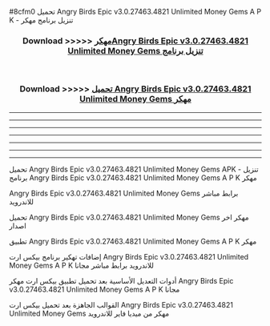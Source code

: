 #8cfm0 تحميل Angry Birds Epic v3.0.27463.4821 Unlimited Money Gems  A P K - تنزيل برنامج مهكر



<div align="center">
<h3>Download >>>>> <a href="https://runaway1.web.app/?sq=Angry Birds Epic v3.0.27463.4821 Unlimited Money Gems ">مهكرAngry Birds Epic v3.0.27463.4821 Unlimited Money Gems  تنزيل برنامج</a></h3><br>

<h3>Download >>>>> <a href="https://runaway1.web.app/?sq=Angry Birds Epic v3.0.27463.4821 Unlimited Money Gems ">تحميل Angry Birds Epic v3.0.27463.4821 Unlimited Money Gems  مهكر</a></h3>
</div>


----------------------------------------------------------

----------------------------------------------------------

----------------------------------------------------------

----------------------------------------------------------

----------------------------------------------------------

----------------------------------------------------------

----------------------------------------------------------

تحميل Angry Birds Epic v3.0.27463.4821 Unlimited Money Gems  APK - تنزيل برنامج Angry Birds Epic v3.0.27463.4821 Unlimited Money Gems  A P K مهكر

Angry Birds Epic v3.0.27463.4821 Unlimited Money Gems  برابط مباشر للاندرويد

تحميل Angry Birds Epic v3.0.27463.4821 Unlimited Money Gems  مهكر اخر اصدار

تطبيق Angry Birds Epic v3.0.27463.4821 Unlimited Money Gems  A P K مهكر

إضافات تهكير برنامج بيكس ارت Angry Birds Epic v3.0.27463.4821 Unlimited Money Gems  A P K للاندرويد برابط مباشر مجانا

أدوات التعديل الأساسية بعد تحميل تطبيق بيكس ارت مهكر Angry Birds Epic v3.0.27463.4821 Unlimited Money Gems  A P K مجانا

القوالب الجاهزة بعد تحميل بيكس ارت Angry Birds Epic v3.0.27463.4821 Unlimited Money Gems  مهكر من ميديا فاير للاندرويد


